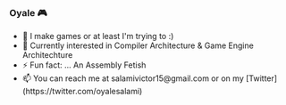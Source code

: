 # <h3>Oyale 🎮</h3>

<ul>
  <li> 🔭 I make games or at least I'm trying to :) </li>
  <li> 🌱 Currently interested in Compiler Architecture & Game Engine Architechture </li>
  <li> ⚡ Fun fact: ... An Assembly Fetish </li>
  <li> 📫 You can reach me at salamivictor15@gmail.com or on my [Twitter](https://twitter.com/oyalesalami) </li>
</ul>
